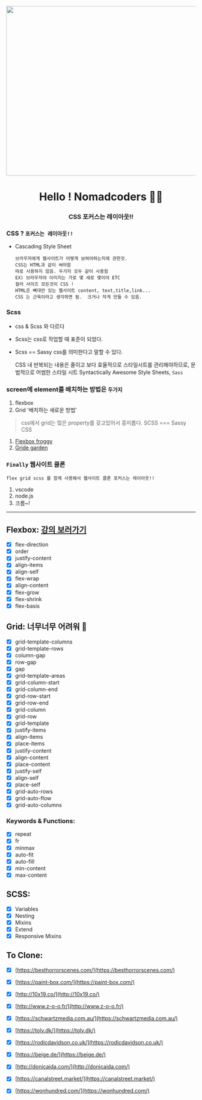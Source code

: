 
<p align="center">
  <img src="https://user-images.githubusercontent.com/110442250/203669997-d092ac14-f693-4779-a986-0bae717fcf56.png" height="450" width="600">
  <h1 align="center">Hello ! Nomadcoders 👨‍💻</h1>
  <h3 align="center"> CSS 포커스는 레이아웃!!<h3>
</p>

### CSS ?  `포커스는 레이아웃!!` 

 - Cascading Style Sheet

       브라우저에게 웹사이트가 어떻게 보여야하는지에 관한것.
       CSS는 HTML과 같이 써야함 
       따로 사용하지 않음. 두가지 모두 같이 사용함 
       EX) 브라우저야 이미지는 가로 몇 세로 몇이야 ETC
       컬러 사이즈 모든것이 CSS ! 
       HTML은 뼈대만 있는 웹사이트 content, text,title,link...
       CSS 는 근육이라고 생각하면 됨.  크거나 작게 만들 수 있음.
       
### Scss 

 - css & Scss 와 다르다 
 - Scss는 css로 작업할 때 표준이 되었다. 
 - Scss == Sassy css를 의미한다고 말할 수 있다.

      CSS 내 반복되는 내용은 줄이고 보다 효율적으로 스타일시트를 관리해야하므로,
      문법적으로 어썸한 스타일 시트 Syntactically Awesome Style Sheets,
      ` Sass `

### screen에 element를 배치하는 방법은 `두가지`

  1. flexbox 
  2. Grid '배치하는 새로운 방법'

   > css에서 grid는 많은 property를 갖고있어서 흥미롭다. SCSS === Sassy CSS

1. [Flexbox froggy](https://flexboxfroggy.com/#ko)
2. [Gride garden](https://cssgridgarden.com/#ko)

### `Finally` 웹사이트 클론 

    flex grid scss 를 함께 사용해서 웹사이트 클론 포커스는 레이아웃!! 




1. vscode 
2. node.js 
3. 크롬~! 

<hr>

## Flexbox: [강의 보러가기](https://nomadcoders.co/css-layout-masterclass)

- [x] flex-direction
- [x] order
- [x] justify-content
- [x] align-items
- [x] align-self
- [x] flex-wrap
- [x] align-content
- [x] flex-grow
- [x] flex-shrink
- [x] flex-basis

## Grid: 너무너무 어려워 🥲

- [x] grid-template-columns
- [x] grid-template-rows
- [x] column-gap
- [x] row-gap
- [x] gap
- [x] grid-template-areas
- [x] grid-column-start
- [x] grid-column-end
- [x] grid-row-start
- [x] grid-row-end
- [x] grid-column
- [x] grid-row
- [x] grid-template
- [x] justify-items
- [x] align-items
- [x] place-items
- [x] justify-content
- [x] align-content
- [x] place-content
- [x] justify-self
- [x] align-self
- [x] place-self
- [x] grid-auto-rows
- [x] grid-auto-flow
- [x] grid-auto-columns

### Keywords & Functions:

- [x] repeat
- [x] fr
- [x] minmax
- [x] auto-fit
- [x] auto-fill
- [x] min-content
- [x] max-content

## SCSS:

- [x] Variables
- [x] Nesting
- [x] Mixins
- [x] Extend
- [x] Responsive Mixins

## To Clone:

- [x] [https://besthorrorscenes.com/](https://besthorrorscenes.com/)
- [x] [https://paint-box.com/](https://paint-box.com/)
- [x] [http://10x19.co/](http://10x19.co/)
- [x] [http://www.z-o-o.fr/](http://www.z-o-o.fr/)
- [x] [https://schwartzmedia.com.au/](https://schwartzmedia.com.au/)
- [x] [https://tolv.dk/](https://tolv.dk/)
- [x] [https://rodicdavidson.co.uk/](https://rodicdavidson.co.uk/)
- [x] [https://beige.de/](https://beige.de/)
- [x] [http://donicaida.com/](http://donicaida.com/)
- [x] [https://canalstreet.market/](https://canalstreet.market/)
- [x] [https://wonhundred.com/](https://wonhundred.com/)





